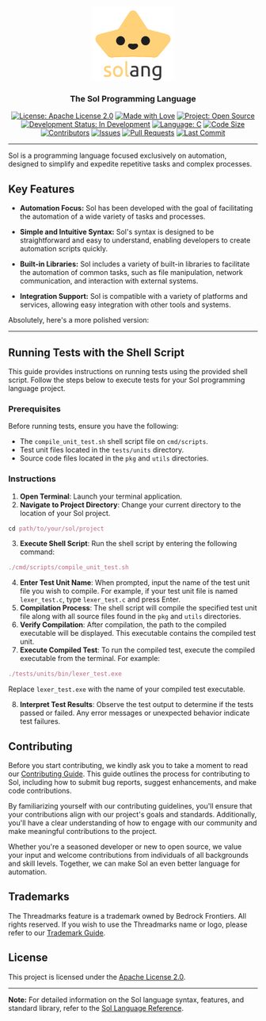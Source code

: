 <div align="center">
  <a href="https://github.com/BedrockFrontiers/sol">
    <img src="https://github.com/BedrockFrontiers/sol/blob/main/assets/logo/logo.png" height="150" alt="Sol Programming Language" />
  </a>

  ### The Sol Programming Language
  
  [![License: Apache License 2.0](https://img.shields.io/badge/license-Apache%20License%202.0-blue?style=flat-square)](https://www.apache.org/licenses/LICENSE-2.0)
  [![Made with Love](https://img.shields.io/badge/made%20with-love-pink?style=flat-square)](https://github.com/BedrockFrontiers/sol/graphs/contributors)
  [![Project: Open Source](https://img.shields.io/badge/project-Open%20Source-lightpurple?style=flat-square)](https://github.com/BedrockFrontiers/sol) \
  [![Development Status: In Development](https://img.shields.io/badge/development%20status-In%20Development-red?style=flat-square)](https://github.com/BedrockFrontiers/sol)
  [![Language: C](https://img.shields.io/badge/language-C-green?style=flat-square&logo=C)](https://github.com/BedrockFrontiers)
  [![Code Size](https://img.shields.io/github/languages/code-size/BedrockFrontiers/sol?style=flat-square)](https://github.com/BedrockFrontiers/sol) \
  [![Contributors](https://img.shields.io/github/contributors/BedrockFrontiers/sol?style=flat-square)](https://github.com/BedrockFrontiers/sol/graphs/contributors)
  [![Issues](https://img.shields.io/github/issues/BedrockFrontiers/sol?style=flat-square)](https://github.com/BedrockFrontiers/sol/issues)
  [![Pull Requests](https://img.shields.io/github/issues-pr/BedrockFrontiers/sol?style=flat-square)](https://github.com/BedrockFrontiers/sol/pulls)
  [![Last Commit](https://img.shields.io/github/last-commit/BedrockFrontiers/sol?style=flat-square)](https://github.com/BedrockFrontiers/sol/commits/main)
</div>

---

Sol is a programming language focused exclusively on automation, designed to simplify and expedite repetitive tasks and complex processes.

## Key Features

- **Automation Focus:** Sol has been developed with the goal of facilitating the automation of a wide variety of tasks and processes.
  
- **Simple and Intuitive Syntax:** Sol's syntax is designed to be straightforward and easy to understand, enabling developers to create automation scripts quickly.

- **Built-in Libraries:** Sol includes a variety of built-in libraries to facilitate the automation of common tasks, such as file manipulation, network communication, and interaction with external systems.

- **Integration Support:** Sol is compatible with a variety of platforms and services, allowing easy integration with other tools and systems.

Absolutely, here's a more polished version:

---

## Running Tests with the Shell Script

This guide provides instructions on running tests using the provided shell script. Follow the steps below to execute tests for your Sol programming language project.

### Prerequisites

Before running tests, ensure you have the following:

- The `compile_unit_test.sh` shell script file on `cmd/scripts`.
- Test unit files located in the `tests/units` directory.
- Source code files located in the `pkg` and `utils` directories.

### Instructions

1. **Open Terminal**: Launch your terminal application.
2. **Navigate to Project Directory**: Change your current directory to the location of your Sol project.

```nix
cd path/to/your/sol/project
```

3. **Execute Shell Script**: Run the shell script by entering the following command:

```nix
./cmd/scripts/compile_unit_test.sh
```

4. **Enter Test Unit Name**: When prompted, input the name of the test unit file you wish to compile. For example, if your test unit file is named `lexer_test.c`, type `lexer_test.c` and press Enter.
5. **Compilation Process**: The shell script will compile the specified test unit file along with all source files found in the `pkg` and `utils` directories.
6. **Verify Compilation**: After compilation, the path to the compiled executable will be displayed. This executable contains the compiled test unit.
7. **Execute Compiled Test**: To run the compiled test, execute the compiled executable from the terminal. For example:

```nix
./tests/units/bin/lexer_test.exe
```

Replace `lexer_test.exe` with the name of your compiled test executable.

8. **Interpret Test Results**: Observe the test output to determine if the tests passed or failed. Any error messages or unexpected behavior indicate test failures.

## Contributing

Before you start contributing, we kindly ask you to take a moment to read our [Contributing Guide](./docs/contributing.md). This guide outlines the process for contributing to Sol, including how to submit bug reports, suggest enhancements, and make code contributions.

By familiarizing yourself with our contributing guidelines, you'll ensure that your contributions align with our project's goals and standards. Additionally, you'll have a clear understanding of how to engage with our community and make meaningful contributions to the project.

Whether you're a seasoned developer or new to open source, we value your input and welcome contributions from individuals of all backgrounds and skill levels. Together, we can make Sol an even better language for automation.

## Trademarks

The Threadmarks feature is a trademark owned by Bedrock Frontiers. All rights reserved.
If you wish to use the Threadmarks name or logo, please refer to our [Trademark Guide](./docs/trademark.md).

## License

This project is licensed under the [Apache License 2.0](./LICENSE).

---

**Note:** For detailed information on the Sol language syntax, features, and standard library, refer to the [Sol Language Reference](./docs/reference.md).

